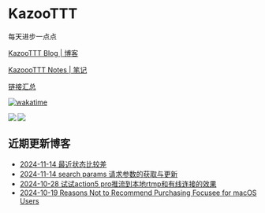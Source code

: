 # KazooTTT
每天进步一点点

[KazooTTT Blog | 博客](https://blog.kazoottt.top)

[KazoooTTT Notes | 笔记](https://notes.kazoottt.top)

[链接汇总](https://bento.me/kazoottt)

[![wakatime](https://wakatime.com/badge/user/d3dc2570-e4bf-4469-b0c2-127b495e8b91.svg)](https://wakatime.com/@d3dc2570-e4bf-4469-b0c2-127b495e8b91)

<a href="https://github.com/anuraghazra/github-readme-stats">
  <img align="left" src="https://github-readme-stats.vercel.app/api?username=KazooTTT&theme=radical" />
</a>

<a href="https://github.com/anuraghazra/github-readme-stats">
  <img src="https://github-readme-stats.vercel.app/api/top-langs/?username=KazooTTT&theme=radical" />
</a>


## 近期更新博客
<!-- BLOG-POST-LIST:START -->
 - [2024-11-14 最近状态比较差](https://kazoottt.hashnode.dev/feeling-quite-down-lately)
 - [2024-11-14 search params 请求参数的获取与更新](https://kazoottt.hashnode.dev/search-params)
 - [2024-10-28 试试action5 pro推流到本地rtmp和有线连接的效果](https://kazoottt.hashnode.dev/action5-rtmp)
 - [2024-10-19 Reasons Not to Recommend Purchasing Focusee for macOS Users](https://kazoottt.hashnode.dev/reasons-not-to-recommend-purchasing-focusee-for-macos-users)<!-- BLOG-POST-LIST:END -->
